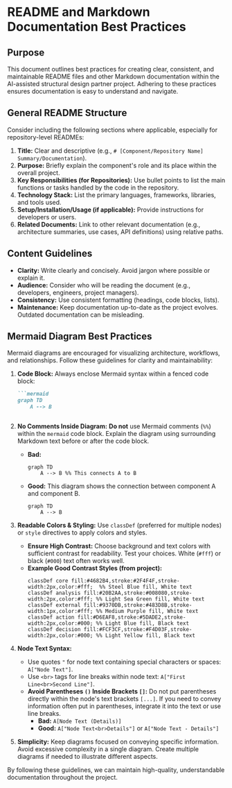 # README and Markdown Documentation Best Practices

## Purpose
This document outlines best practices for creating clear, consistent, and maintainable README files and other Markdown documentation within the AI-assisted structural design partner project. Adhering to these practices ensures documentation is easy to understand and navigate.

## General README Structure

Consider including the following sections where applicable, especially for repository-level READMEs:

1.  **Title:** Clear and descriptive (e.g., `# [Component/Repository Name] Summary/Documentation`).
2.  **Purpose:** Briefly explain the component's role and its place within the overall project.
3.  **Key Responsibilities (for Repositories):** Use bullet points to list the main functions or tasks handled by the code in the repository.
4.  **Technology Stack:** List the primary languages, frameworks, libraries, and tools used.
5.  **Setup/Installation/Usage (if applicable):** Provide instructions for developers or users.
6.  **Related Documents:** Link to other relevant documentation (e.g., architecture summaries, use cases, API definitions) using relative paths.

## Content Guidelines

*   **Clarity:** Write clearly and concisely. Avoid jargon where possible or explain it.
*   **Audience:** Consider who will be reading the document (e.g., developers, engineers, project managers).
*   **Consistency:** Use consistent formatting (headings, code blocks, lists).
*   **Maintenance:** Keep documentation up-to-date as the project evolves. Outdated documentation can be misleading.

## Mermaid Diagram Best Practices

Mermaid diagrams are encouraged for visualizing architecture, workflows, and relationships. Follow these guidelines for clarity and maintainability:

1.  **Code Block:** Always enclose Mermaid syntax within a fenced code block:
    ```markdown
    ```mermaid
    graph TD
        A --> B
    ```
    ```

2.  **No Comments Inside Diagram:** **Do not** use Mermaid comments (`%%`) within the `mermaid` code block. Explain the diagram using surrounding Markdown text before or after the code block.
    *   **Bad:**
        ```mermaid
        graph TD
            A --> B %% This connects A to B
        ```
    *   **Good:**
        This diagram shows the connection between component A and component B.
        ```mermaid
        graph TD
            A --> B
        ```

3.  **Readable Colors & Styling:** Use `classDef` (preferred for multiple nodes) or `style` directives to apply colors and styles.
    *   **Ensure High Contrast:** Choose background and text colors with sufficient contrast for readability. Test your choices. White (`#fff`) or black (`#000`) text often works well.
    *   **Example Good Contrast Styles (from project):**
        ```mermaid
        classDef core fill:#4682B4,stroke:#2F4F4F,stroke-width:2px,color:#fff;  %% Steel Blue fill, White text
        classDef analysis fill:#20B2AA,stroke:#008080,stroke-width:2px,color:#fff; %% Light Sea Green fill, White text
        classDef external fill:#9370DB,stroke:#483D8B,stroke-width:1px,color:#fff; %% Medium Purple fill, White text
        classDef action fill:#D6EAF8,stroke:#5DADE2,stroke-width:2px,color:#000; %% Light Blue fill, Black text
        classDef decision fill:#FCF3CF,stroke:#F4D03F,stroke-width:2px,color:#000; %% Light Yellow fill, Black text
        ```

4.  **Node Text Syntax:**
    *   Use quotes `"` for node text containing special characters or spaces: `A["Node Text"]`.
    *   Use `<br>` tags for line breaks within node text: `A["First Line<br>Second Line"]`.
    *   **Avoid Parentheses `()` Inside Brackets `[]`:** Do not put parentheses directly within the node's text brackets `[...]`. If you need to convey information often put in parentheses, integrate it into the text or use line breaks.
        *   **Bad:** `A[Node Text (Details)]`
        *   **Good:** `A["Node Text<br>Details"]` or `A["Node Text - Details"]`

5.  **Simplicity:** Keep diagrams focused on conveying specific information. Avoid excessive complexity in a single diagram. Create multiple diagrams if needed to illustrate different aspects.

By following these guidelines, we can maintain high-quality, understandable documentation throughout the project.

